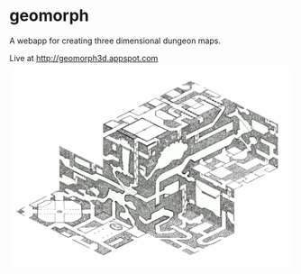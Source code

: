 # geomorph

A webapp for creating three dimensional dungeon maps.

Live at http://geomorph3d.appspot.com

<img src="screenshot.png" />
